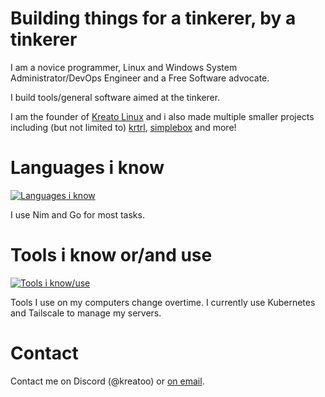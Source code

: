 # Building things for a tinkerer, by a tinkerer
I am a novice programmer, Linux and Windows System Administrator/DevOps Engineer and a Free Software advocate.

I build tools/general software aimed at the tinkerer.

I am the founder of [Kreato Linux](https://linux.kreato.dev) and i also made multiple smaller projects including (but not limited to) [krtrl](https://github.com/krtrl), [simplebox](https://github.com/kreatosuserland/simplebox) and more!

# Languages i know
[![Languages i know](https://skillicons.dev/icons?i=nim,go,bash,python,md,html,css,sass,lua,powershell,svelte)](https://skillicons.dev)

I use Nim and Go for most tasks.

# Tools i know or/and use
[![Tools i know/use](https://skillicons.dev/icons?i=linux,windows,apple,nix,bsd,git,github,neovim,vim,kubernetes,ghactions,terraform,ansible,visualstudio,vscode,stackoverflow,gitlab,cloudflare,docker,discord,azure,gcp,linkedin,heroku,emacs)](https://skillicons.dev)

Tools I use on my computers change overtime. I currently use Kubernetes and Tailscale to manage my servers.

# Contact
Contact me on Discord (@kreatoo) or [on email](mailto:kreato@kreato.dev).
